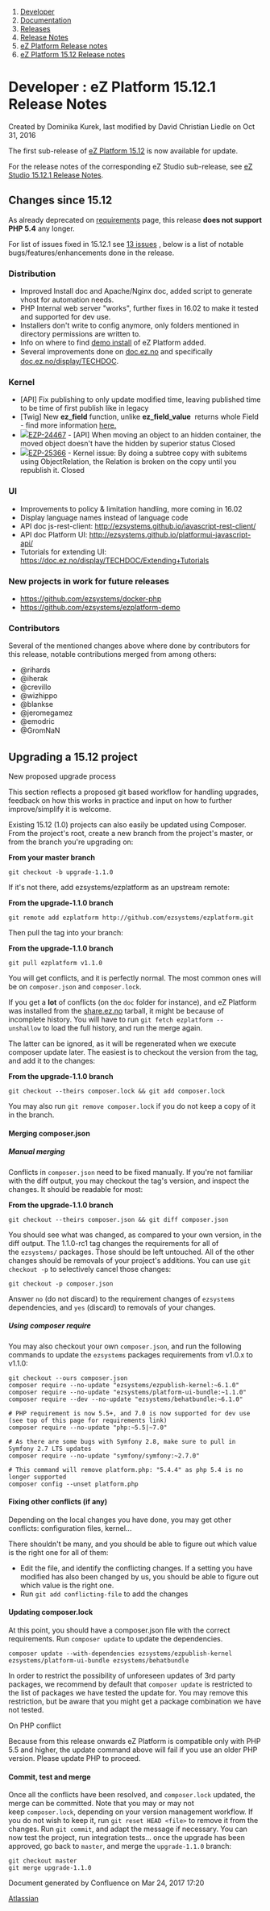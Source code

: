 1.  <span>[Developer](index.html)</span>
2.  <span>[Documentation](Documentation_31429504.html)</span>
3.  <span>[Releases](Releases_31429534.html)</span>
4.  <span>[Release Notes](Release-Notes_32867905.html)</span>
5.  <span>[eZ Platform Release notes](eZ-Platform-Release-notes_31429935.html)</span>
6.  <span>[eZ Platform 15.12 Release notes](eZ-Platform-15.12-Release-notes_31430093.html)</span>

<span id="title-text"> Developer : eZ Platform 15.12.1 Release Notes </span>
============================================================================

Created by <span class="author"> Dominika Kurek</span>, last modified by <span class="editor"> David Christian Liedle</span> on Oct 31, 2016

The first sub-release of [eZ Platform 15.12](eZ-Platform-15.12-Release-notes_31430093.html) is now available for update.

<span class="aui-icon aui-icon-small aui-iconfont-warning confluence-information-macro-icon"></span>
For the release notes of the corresponding eZ Studio sub-release, see [eZ Studio 15.12.1 Release Notes](eZ-Studio-15.12.1-Release-notes_31430124.html).

Changes since 15.12
-------------------

<span class="aui-icon aui-icon-small aui-iconfont-error confluence-information-macro-icon"></span>
As already deprecated on [requirements](https://doc.ez.no/pages/viewpage.action?pageId=31429536) page, this release **does not support PHP 5.4** any longer.

For list of issues fixed in 15.12.1 see<span class="static-jira-issues_count"> <a href="https://jira.ez.no/secure/IssueNavigator.jspa?reset=true&amp;jqlQuery=fixVersion+in+%28%222015.12.1%22%29+AND+project+%3D+EZP+AND+issuetype+in+%28Story%2C+Improvement%2C+Bug%29+order+by+issuetype+++++&amp;src=confmacro" class="issue-link">13 issues</a> </span> , below is a list of notable bugs/features/enhancements done in the release. 

### Distribution

-   Improved Install doc and Apache/Nginx doc, added script to generate vhost for automation needs.
-   PHP Internal web server "works", further fixes in 16.02 to make it tested and supported for dev use.
-   Installers don't write to config anymore, only folders mentioned in directory permissions are written to.
-   Info on where to find <a href="https://github.com/ezsystems/ezplatform-demo" class="external-link">demo install</a> of eZ Platform added.
-   <span style="line-height: 1.42857;">Several improvements done on </span><a href="http://doc.ez.no" class="external-link">doc.ez.no</a><span style="line-height: 1.42857;"> and specifically </span><a href="http://doc.ez.no/display/TECHDOC" class="external-link">doc.ez.no/display/TECHDOC</a>.

### Kernel

-   \[API\] Fix publishing to only update modified time, leaving published time to be time of first publish like in legacy
-   \[Twig\] New **ez\_field** function, unlike **ez\_field\_value**  returns whole Field - find more information [here.](Content-Rendering_31429679.html)
-   <span class="jira-issue resolved"> <a href="https://jira.ez.no/browse/EZP-24467?src=confmacro" class="jira-issue-key"><img src="https://jira.ez.no/images/icons/issuetypes/bug.png" class="icon" />EZP-24467</a> - <span class="summary">\[API\] When moving an object to an hidden container, the moved object doesn't have the hidden by superior status</span> <span class="aui-lozenge aui-lozenge-subtle aui-lozenge-success jira-macro-single-issue-export-pdf">Closed</span> </span>
-   <span class="jira-issue resolved"> <a href="https://jira.ez.no/browse/EZP-25366?src=confmacro" class="jira-issue-key"><img src="https://jira.ez.no/images/icons/issuetypes/bug.png" class="icon" />EZP-25366</a> - <span class="summary">Kernel issue: By doing a subtree copy with subitems using ObjectRelation, the Relation is broken on the copy until you republish it.</span> <span class="aui-lozenge aui-lozenge-subtle aui-lozenge-success jira-macro-single-issue-export-pdf">Closed</span> </span>

### UI

-   Improvements to policy & limitation handling, more coming in 16.02
-   Display language names instead of language code
-   API doc js-rest-client: <a href="http://ezsystems.github.io/javascript-rest-client/" class="uri" class="external-link">http://ezsystems.github.io/javascript-rest-client/</a>
-   API doc Platform UI: <a href="http://ezsystems.github.io/platformui-javascript-api/" class="uri" class="external-link">http://ezsystems.github.io/platformui-javascript-api/</a>
-   Tutorials for extending UI: <https://doc.ez.no/display/TECHDOC/Extending+Tutorials>

### New projects in work for future releases

-   <a href="https://github.com/ezsystems/docker-php" class="uri" class="external-link">https://github.com/ezsystems/docker-php</a>
-   <a href="https://github.com/ezsystems/ezplatform-demo" class="uri" class="external-link">https://github.com/ezsystems/ezplatform-demo</a>

### Contributors

Several of the mentioned changes above where done by contributors for this release, notable contributions merged from among others:

-   @rihards
-   @iherak
-   @crevillo
-   @wizhippo
-   @blankse
-   @jeromegamez
-   @emodric
-   <span style="line-height: 1.42857;">@GromNaN</span>

Upgrading a 15.12 project
-------------------------

New proposed upgrade process

<span class="aui-icon aui-icon-small aui-iconfont-info confluence-information-macro-icon"></span>
This section reflects a proposed git based workflow for handling upgrades, feedback on how this works in practice and input on how to further improve/simplify it is welcome.

Existing 15.12 (1.0) projects can also easily be updated using Composer. From the project's root, create a new branch from the project's master, or from the branch you're upgrading on:

**From your master branch**

``` brush:
git checkout -b upgrade-1.1.0
```

If it's not there, add ezsystems/ezplatform as an upstream remote:

**From the upgrade-1.1.0 branch**

``` brush:
git remote add ezplatform http://github.com/ezsystems/ezplatform.git
```

Then pull the tag into your branch:

**From the upgrade-1.1.0 branch**

``` brush:
git pull ezplatform v1.1.0
```

You will get conflicts, and it is perfectly normal. The most common ones will be on `composer.json` and `composer.lock`.

<span class="aui-icon aui-icon-small aui-iconfont-warning confluence-information-macro-icon"></span>
If you get a **lot** of conflicts (on the `doc` folder for instance), and eZ Platform was installed from the <a href="http://share.ez.no" class="external-link">share.ez.no</a> tarball, it might be because of incomplete history. You will have to run `git fetch ezplatform --unshallow` to load the full history, and run the merge again.

The latter can be ignored, as it will be regenerated when we execute composer update later. The easiest is to checkout the version from the tag, and add it to the changes:

**From the upgrade-1.1.0 branch**

``` brush:
git checkout --theirs composer.lock && git add composer.lock
```

You may also run `git remove composer.lock` if you do not keep a copy of it in the branch.

#### Merging composer.json

##### Manual merging

Conflicts in `composer.json` need to be fixed manually. If you're not familiar with the diff output, you may checkout the tag's version, and inspect the changes. It should be readable for most:

**From the upgrade-1.1.0 branch**

``` brush:
git checkout --theirs composer.json && git diff composer.json
```

You should see what was changed, as compared to your own version, in the diff output. The 1.1.0-rc1 tag changes the requirements for all of the `ezsystems/` packages. Those should be left untouched. All of the other changes should be removals of your project's additions. You can use `git checkout -p` to selectively cancel those changes:

``` brush:
git checkout -p composer.json
```

Answer `no` (do not discard) to the requirement changes of `ezsystems` dependencies, and `yes` (discard) to removals of your changes.

##### Using composer require

You may also checkout your own `composer.json`, and run the following commands to update the `ezsystems` packages requirements from v1.0.x to v1.1.0:

``` brush:
git checkout --ours composer.json
composer require --no-update "ezsystems/ezpublish-kernel:~6.1.0"
composer require --no-update "ezsystems/platform-ui-bundle:~1.1.0"
composer require --dev --no-update "ezsystems/behatbundle:~6.1.0"

# PHP requirement is now 5.5+, and 7.0 is now supported for dev use (see top of this page for requirements link)
composer require --no-update "php:~5.5|~7.0"

# As there are some bugs with Symfony 2.8, make sure to pull in Symfony 2.7 LTS updates
composer require --no-update "symfony/symfony:~2.7.0" 
 
# This command will remove platform.php: "5.4.4" as php 5.4 is no longer supported
composer config --unset platform.php
```

#### Fixing other conflicts (if any)

Depending on the local changes you have done, you may get other conflicts: configuration files, kernel... 

There shouldn't be many, and you should be able to figure out which value is the right one for all of them:

-   Edit the file, and identify the conflicting changes. If a setting you have modified has also been changed by us, you should be able to figure out which value is the right one.
-   Run `git add conflicting-file` to add the changes

#### Updating composer.lock

At this point, you should have a composer.json file with the correct requirements. Run `composer update` to update the dependencies. 

``` brush:
composer update --with-dependencies ezsystems/ezpublish-kernel ezsystems/platform-ui-bundle ezsystems/behatbundle
```

<span class="aui-icon aui-icon-small aui-iconfont-info confluence-information-macro-icon"></span>
In order to restrict the possibility of unforeseen updates of 3rd party packages, we recommend by default that `composer update` is restricted to the list of packages we have tested the update for. You may remove this restriction, but be aware that you might get a package combination we have not tested.

On PHP conflict

<span class="aui-icon aui-icon-small aui-iconfont-info confluence-information-macro-icon"></span>
Because from this release onwards eZ Platform is compatible only with PHP 5.5 and higher, the update command above will fail if you use an older PHP version. Please update PHP to proceed.

#### Commit, test and merge

Once all the conflicts have been resolved, and `composer.lock` updated, the merge can be committed. Note that you may or may not keep `composer.lock`, depending on your version management workflow. If you do not wish to keep it, run `git reset HEAD <file>` to remove it from the changes. Run `git commit`, and adapt the message if necessary. You can now test the project, run integration tests... once the upgrade has been approved, go back to `master`, and merge the `upgrade-1.1.0` branch:

``` brush:
git checkout master
git merge upgrade-1.1.0
```

Document generated by Confluence on Mar 24, 2017 17:20

[Atlassian](http://www.atlassian.com/)



